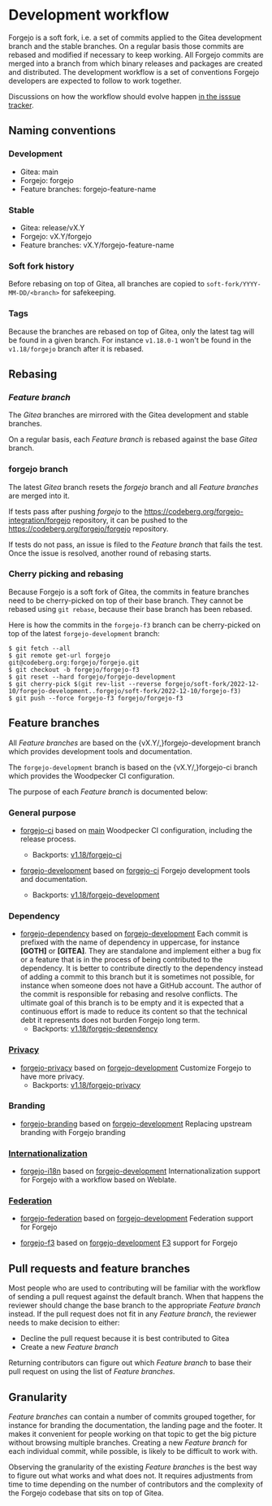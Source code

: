 # Development workflow

Forgejo is a soft fork, i.e. a set of commits applied to the Gitea development branch and the stable branches. On a regular basis those commits are rebased and modified if necessary to keep working. All Forgejo commits are merged into a branch from which binary releases and packages are created and distributed. The development workflow is a set of conventions Forgejo developers are expected to follow to work together.

Discussions on how the workflow should evolve happen [in the isssue tracker](https://codeberg.org/forgejo/forgejo/issues?type=all&state=open&labels=&milestone=0&assignee=0&q=%5BWORKFLOW%5D).

## Naming conventions

### Development

* Gitea: main
* Forgejo: forgejo
* Feature branches: forgejo-feature-name

### Stable

* Gitea: release/vX.Y
* Forgejo: vX.Y/forgejo
* Feature branches: vX.Y/forgejo-feature-name

### Soft fork history

Before rebasing on top of Gitea, all branches are copied to `soft-fork/YYYY-MM-DD/<branch>` for safekeeping.

### Tags

Because the branches are rebased on top of Gitea, only the latest tag will be found in a given branch. For instance `v1.18.0-1` won't be found in the `v1.18/forgejo` branch after it is rebased.

## Rebasing

### *Feature branch*

The *Gitea* branches are mirrored with the Gitea development and stable branches.

On a regular basis, each *Feature branch* is rebased against the base *Gitea* branch.

### forgejo branch

The latest *Gitea* branch resets the *forgejo* branch and all *Feature branches* are merged into it.

If tests pass after pushing *forgejo* to the https://codeberg.org/forgejo-integration/forgejo repository, it can be pushed to the https://codeberg.org/forgejo/forgejo repository.

If tests do not pass, an issue is filed to the *Feature branch* that fails the test. Once the issue is resolved, another round of rebasing starts.

### Cherry picking and rebasing

Because Forgejo is a soft fork of Gitea, the commits in feature branches need to be cherry-picked on top of their base branch. They cannot be rebased using `git rebase`, because their base branch has been rebased.

Here is how the commits in the `forgejo-f3` branch can be cherry-picked on top of the latest `forgejo-development` branch:

```
$ git fetch --all
$ git remote get-url forgejo
git@codeberg.org:forgejo/forgejo.git
$ git checkout -b forgejo/forgejo-f3
$ git reset --hard forgejo/forgejo-development
$ git cherry-pick $(git rev-list --reverse forgejo/soft-fork/2022-12-10/forgejo-development..forgejo/soft-fork/2022-12-10/forgejo-f3)
$ git push --force forgejo-f3 forgejo/forgejo-f3
```

## Feature branches

All *Feature branches* are based on the {vX.Y/,}forgejo-development branch which provides development tools and documentation.

The `forgejo-development` branch is based on the {vX.Y/,}forgejo-ci branch which provides the Woodpecker CI configuration.

The purpose of each *Feature branch* is documented below:

### General purpose

* [forgejo-ci](https://codeberg.org/forgejo/forgejo/src/branch/forgejo-ci) based on [main](https://codeberg.org/forgejo/forgejo/src/branch/main)
  Woodpecker CI configuration, including the release process.
  * Backports: [v1.18/forgejo-ci](https://codeberg.org/forgejo/forgejo/src/branch/v1.18/forgejo-ci)

* [forgejo-development](https://codeberg.org/forgejo/forgejo/src/branch/forgejo-development) based on [forgejo-ci](https://codeberg.org/forgejo/forgejo/src/branch/forgejo-ci)
  Forgejo development tools and documentation.
  * Backports: [v1.18/forgejo-development](https://codeberg.org/forgejo/forgejo/src/branch/v1.18/forgejo-development)

### Dependency

* [forgejo-dependency](https://codeberg.org/forgejo/forgejo/src/branch/forgejo-dependency) based on [forgejo-development](https://codeberg.org/forgejo/forgejo/src/branch/forgejo-development)
  Each commit is prefixed with the name of dependency in uppercase, for instance **[GOTH]** or **[GITEA]**. They are standalone and implement either a bug fix or a feature that is in the process of being contributed to the dependency. It is better to contribute directly to the dependency instead of adding a commit to this branch but it is sometimes not possible, for instance when someone does not have a GitHub account. The author of the commit is responsible for rebasing and resolve conflicts. The ultimate goal of this branch is to be empty and it is expected that a continuous effort is made to reduce its content so that the technical debt it represents does not burden Forgejo long term.
  * Backports: [v1.18/forgejo-dependency](https://codeberg.org/forgejo/forgejo/src/branch/v1.18/forgejo-dependency)

### [Privacy](https://codeberg.org/forgejo/forgejo/issues?labels=83271)

* [forgejo-privacy](https://codeberg.org/forgejo/forgejo/src/branch/forgejo-privacy) based on [forgejo-development](https://codeberg.org/forgejo/forgejo/src/branch/forgejo-development)
  Customize Forgejo to have more privacy.
  * Backports: [v1.18/forgejo-privacy](https://codeberg.org/forgejo/forgejo/src/branch/v1.18/forgejo-privacy)

### Branding
* [forgejo-branding](https://codeberg.org/forgejo/forgejo/src/branch/forgejo-branding) based on [forgejo-development](https://codeberg.org/forgejo/forgejo/src/branch/forgejo-development)
  Replacing upstream branding with Forgejo branding

### [Internationalization](https://codeberg.org/forgejo/forgejo/issues?labels=82637)
* [forgejo-i18n](https://codeberg.org/forgejo/forgejo/src/branch/forgejo-i18n) based on [forgejo-development](https://codeberg.org/forgejo/forgejo/src/branch/forgejo-development)
  Internationalization support for Forgejo with a workflow based on Weblate.

### [Federation](https://codeberg.org/forgejo/forgejo/issues?labels=79349)

* [forgejo-federation](https://codeberg.org/forgejo/forgejo/src/branch/forgejo-federation) based on [forgejo-development](https://codeberg.org/forgejo/forgejo/src/branch/forgejo-development)
  Federation support for Forgejo

* [forgejo-f3](https://codeberg.org/forgejo/forgejo/src/branch/forgejo-f3) based on [forgejo-development](https://codeberg.org/forgejo/forgejo/src/branch/forgejo-development)
  [F3](https://lab.forgefriends.org/friendlyforgeformat/gof3) support for Forgejo

## Pull requests and feature branches

Most people who are used to contributing will be familiar with the workflow of sending a pull request against the default branch. When that happens the reviewer should change the base branch to the appropriate *Feature branch* instead. If the pull request does not fit in any *Feature branch*, the reviewer needs to make decision to either:

* Decline the pull request because it is best contributed to Gitea
* Create a new *Feature branch*

Returning contributors can figure out which *Feature branch* to base their pull request on using the list of *Feature branches*.

## Granularity

*Feature branches* can contain a number of commits grouped together, for instance for branding the documentation, the landing page and the footer. It makes it convenient for people working on that topic to get the big picture without browsing multiple branches. Creating a new *Feature branch* for each individual commit, while possible, is likely to be difficult to work with.

Observing the granularity of the existing *Feature branches* is the best way to figure out what works and what does not. It requires adjustments from time to time depending on the number of contributors and the complexity of the Forgejo codebase that sits on top of Gitea.
